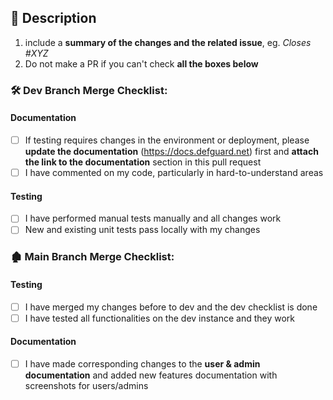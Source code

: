 ## 📖 Description

1. include a **summary of the changes and the related issue**, eg. _Closes #XYZ_
2. Do not make a PR if you can't check **all the boxes below**

### 🛠️ Dev Branch Merge Checklist:

#### Documentation ###

- [ ] If testing requires changes in the environment or deployment, please **update the documentation** (https://docs.defguard.net) first and **attach the link to the documentation** section in this pull request
- [ ] I have commented on my code, particularly in hard-to-understand areas

#### Testing ###

- [ ] I have performed manual tests manually and all changes work
- [ ] New and existing unit tests pass locally with my changes

### 🏚️ Main Branch Merge Checklist:

#### Testing ###

- [ ] I have merged my changes before to dev and the dev checklist is done
- [ ] I have tested all functionalities on the dev instance and they work

#### Documentation ###

- [ ] I have made corresponding changes to the **user & admin documentation** and added new features documentation with screenshots for users/admins

